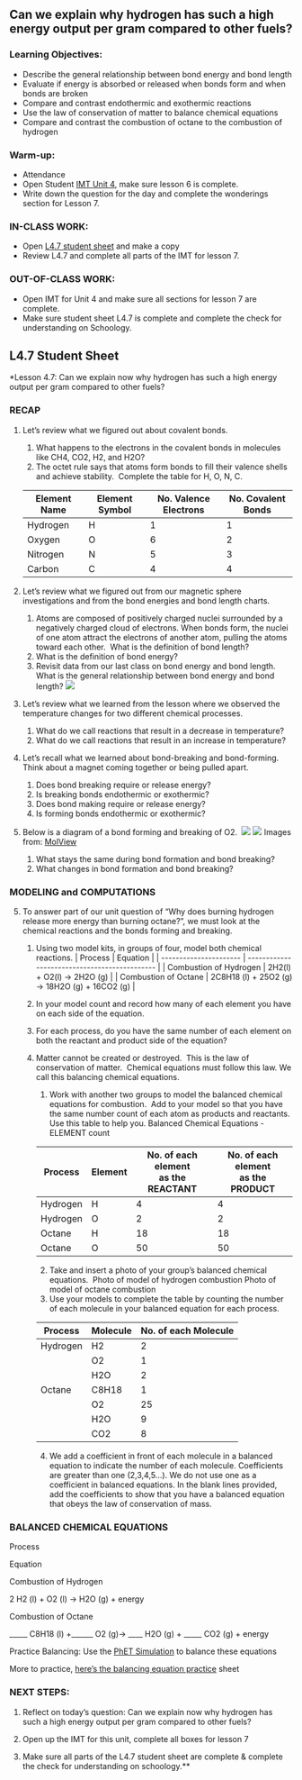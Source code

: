 ## Can we explain why hydrogen has such a high energy output per gram compared to other fuels?

### Learning Objectives:

-   Describe the general relationship between bond energy and bond length
-   Evaluate if energy is absorbed or released when bonds form and when bonds are broken
-   Compare and contrast endothermic and exothermic reactions
-   Use the law of conservation of matter to balance chemical equations
-   Compare and contrast the combustion of octane to the combustion of hydrogen

### Warm-up: 

-   Attendance 
-   Open Student [IMT Unit 4](https://docs.google.com/document/d/1oOD0KgRfL3Oq5ahvuiWuf3WLjWakWEk3/edit?usp=sharing&ouid=102689172288523539314&rtpof=true&sd=true), make sure lesson 6 is complete. 
-   Write down the question for the day and complete the wonderings section for Lesson 7.  

### IN-CLASS WORK:

-   Open [L4.7 student sheet](https://docs.google.com/document/d/1GPUJuldoJHrljNECFzfYR_4sMk4Dqvsb/edit?usp=sharing&ouid=102689172288523539314&rtpof=true&sd=true) and make a copy  
-   Review L4.7 and complete all parts of the IMT for lesson 7.

### OUT-OF-CLASS WORK:

-   Open IMT for Unit 4 and make sure all sections for lesson 7 are complete. 
-   Make sure student sheet L4.7 is complete and complete the check for understanding on Schoology.

## L4.7 Student Sheet

*Lesson 4.7: Can we explain now why hydrogen has such a high energy output per gram compared to other fuels? 

  

### RECAP 

1.  Let’s review what we figured out about covalent bonds. 
    
	1.  What happens to the electrons in the covalent bonds in molecules like CH4, CO2, H2, and H2O?
	2.  The octet rule says that atoms form bonds to fill their valence shells and achieve stability.  Complete the table for H, O, N, C.

	| Element Name | Element Symbol | No. Valence Electrons | No. Covalent Bonds |
	| ------------ | -------------- | --------------------- | ------------------ |
	| Hydrogen     | H              | 1                     | 1                  |
	| Oxygen       | O              | 6                     | 2                  |
	| Nitrogen     | N              | 5                     | 3                  |
	| Carbon       | C              | 4                     | 4                  | 


  

  

  

  

2.  Let’s review what we figured out from our magnetic sphere investigations and from the bond energies and bond length charts.
    1.  Atoms are composed of positively charged nuclei surrounded by a negatively charged cloud of electrons. When bonds form, the nuclei of one atom attract the electrons of another atom, pulling the atoms toward each other.  What is the definition of bond length?
    2.  What is the definition of bond energy?
    3.  Revisit data from our last class on bond energy and bond length. What is the general relationship between bond energy and bond length?
    ![](https://lh5.googleusercontent.com/q0Noq8QcWbKaVKI19MP1Q5dRde6hFZ5VJIIIq_imUu0XjQcHzZxSgFCzRzF2FYURkyNQOshjRNxp0o9TzzgMMY_oeUDcCUZ889ddprqOQaJP7JD-gB9ub0_kOghLppFqZCHOfgRxJg5l8WWlvZxqnN4welMDycTBYyY19csppNcGSRmeubpn8PWmsHd8ARTuSyI0o7YIMw)  
  
  
  
  
  

3.  Let’s review what we learned from the lesson where we observed the temperature changes for two different chemical processes.
    1.  What do we call reactions that result in a decrease in temperature?
    2.  What do we call reactions that result in an increase in temperature?
    

  

4.  Let’s recall what we learned about bond-breaking and bond-forming.  Think about a magnet coming together or being pulled apart.
	1.  Does bond breaking require or release energy?
	2.  Is breaking bonds endothermic or exothermic?
	3.  Does bond making require or release energy?
	4.  Is forming bonds endothermic or exothermic?
    

  

5.  Below is a diagram of a bond forming and breaking of O2. 
    ![](https://lh5.googleusercontent.com/a5KL4OlhZ6WQLrU-8UFku69Zu3ihq8tFIuLSYo6pG-VFm6Pi-MJL5vQI3BDlv_zVHWHO4KE1xGnmV7uSo0zNHN2hEX69r0dLCmp0JAZD1grT_cUKtqNgDyxnjIymbksoLwJRIgixq8uHUyHUw2zk8xo4zZh0RoQsoPIZAcwmcZPhZoXDLf2fjqDWyCM42FalCmA75VQNiA)
    ![](https://lh5.googleusercontent.com/LUaNI5Lxv5V2dkgx6dwy_SO-p2u3XIQE3WC1YuBVDcvk29Y9rRc0xRmILXJBd_LI6sOi5dKBJ4WpFFEucaWVreZYHl71VDxEbTbjA0vCxYtfMCFSZpXSW-5qg7k28w20WszWSR78bb9hZuesePtrOVB8TNwn0ufsBBL6W60PtFIM3ZHvHzNgVrKf9D8SWwsQ4cxAaFOGTQ)
    Images from: [MolView](https://molview.org/)
    1.  What stays the same during bond formation and bond breaking? 
    2.  What changes in bond formation and bond breaking?
    

### MODELING and COMPUTATIONS

5.  To answer part of our unit question of “Why does burning hydrogen release more energy than burning octane?”, we must look at the chemical reactions and the bonds forming and breaking. 
    1.  Using two model kits, in groups of four, model both chemical reactions.
    | Process                | Equation                                      |
    | ---------------------- | --------------------------------------------- |
    | Combustion of Hydrogen | 2H2(l) + O2(l) → 2H2O (g)                     | 
    | Combustion of Octane   | 2C8H18 (l) + 25O2 (g) → 18H2O (g) + 16CO2 (g) |
	2.  In your model count and record how many of each element you have on each side of the equation.
	3.  For each process, do you have the same number of each element on both the reactant and product side of the equation? 
	4.  Matter cannot be created or destroyed.  This is the law of conservation of matter.  Chemical equations must follow this law. We call this balancing chemical equations.  
		1.  Work with another two groups to model the balanced chemical equations for combustion.  Add to your model so that you have the same number count of each atom as products and reactants. Use this table to help you.
		Balanced Chemical Equations - ELEMENT count
		
		| Process  | Element | No. of each element<br>as the REACTANT | No. of each element<br>as the PRODUCT |
		| -------- | ------- | -------------------------------------- | ------------------------------------- |
		| Hydrogen | H       | 4                                      | 4                                     |
		| Hydrogen | O       | 2                                      | 2                                     | 
		| Octane   | H       | 18                                     | 18                                    |
		| Octane   | O       | 50                                     | 50                                    |
		
		2.  Take and insert a photo of your group’s balanced chemical equations. 
		    Photo of model of hydrogen combustion
		    Photo of model of octane combustion
		3.  Use your models to complete the table by counting the number of each molecule in your balanced equation for each process.

		| Process  | Molecule | No. of each Molecule |
		| -------- | -------- | -------------------- |
		| Hydrogen | H2       | 2                    |
		|          | O2       | 1                    |
		|          | H2O      | 2                    |
		| Octane   | C8H18    | 1                    |
		|          | O2       | 25                   |
		|          | H2O      | 9                    |
		|          | CO2      | 8                    |

  
		4.  We add a coefficient in front of each molecule in a balanced equation to indicate the number of each molecule. Coefficients are greater than one (2,3,4,5…). We do not use one as a coefficient in balanced equations. In the blank lines provided, add the coefficients to show that you have a balanced equation that obeys the law of conservation of mass. 
    

  

### BALANCED CHEMICAL EQUATIONS

Process

Equation

Combustion of Hydrogen

2 H2 (l) +  O2 (l) →  H2O (g) + energy

Combustion of Octane

_____ C8H18 (l) +______ O2 (g)→ ____ H2O (g) + _____ CO2 (g) + energy

  

Practice Balancing: Use the [PhET Simulation](https://phet.colorado.edu/sims/html/balancing-chemical-equations/latest/balancing-chemical-equations_en.html) to balance these equations

  

More to practice, [here’s the balancing equation practice](https://docs.google.com/document/d/1e7q70Lp3H0p9pT7Nq_0fGE9UwFDUuv12/edit?usp=sharing&ouid=102689172288523539314&rtpof=true&sd=true) sheet

  

### NEXT STEPS:

1.  Reflect on today’s question: Can we explain now why hydrogen has such a high energy output per gram compared to other fuels?
    
2.  Open up the IMT for this unit, complete all boxes for lesson 7
    
3.  Make sure all parts of the L4.7 student sheet are complete & complete the check for understanding on schoology.**